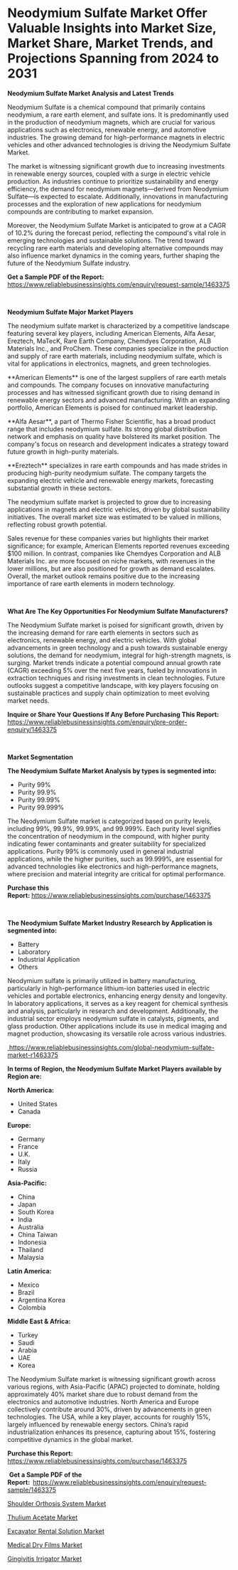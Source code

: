 <p><h1>Neodymium Sulfate Market Offer Valuable Insights into Market Size, Market Share, Market Trends, and Projections Spanning from 2024 to 2031</h1></p><p><strong>Neodymium Sulfate Market Analysis and Latest Trends</strong></p>
<p><p>Neodymium Sulfate is a chemical compound that primarily contains neodymium, a rare earth element, and sulfate ions. It is predominantly used in the production of neodymium magnets, which are crucial for various applications such as electronics, renewable energy, and automotive industries. The growing demand for high-performance magnets in electric vehicles and other advanced technologies is driving the Neodymium Sulfate Market.</p><p>The market is witnessing significant growth due to increasing investments in renewable energy sources, coupled with a surge in electric vehicle production. As industries continue to prioritize sustainability and energy efficiency, the demand for neodymium magnets—derived from Neodymium Sulfate—is expected to escalate. Additionally, innovations in manufacturing processes and the exploration of new applications for neodymium compounds are contributing to market expansion.</p><p>Moreover, the Neodymium Sulfate Market is anticipated to grow at a CAGR of 10.2% during the forecast period, reflecting the compound's vital role in emerging technologies and sustainable solutions. The trend toward recycling rare earth materials and developing alternative compounds may also influence market dynamics in the coming years, further shaping the future of the Neodymium Sulfate industry.</p></p>
<p><strong>Get a Sample PDF of the Report:&nbsp;</strong> <a href="https://www.reliablebusinessinsights.com/enquiry/request-sample/1463375?utm_campaign=1113&utm_medium=2&utm_source=Github&utm_content=ia&utm_term=10112024&utm_id=neodymium-sulfate">https://www.reliablebusinessinsights.com/enquiry/request-sample/1463375</a></p>
<p>&nbsp;</p>
<p><strong>Neodymium Sulfate Major Market Players</strong></p>
<p><p>The neodymium sulfate market is characterized by a competitive landscape featuring several key players, including American Elements, Alfa Aesar, Ereztech, MaTecK, Rare Earth Company, Chemdyes Corporation, ALB Materials Inc., and ProChem. These companies specialize in the production and supply of rare earth materials, including neodymium sulfate, which is vital for applications in electronics, magnets, and green technologies.</p><p>**American Elements** is one of the largest suppliers of rare earth metals and compounds. The company focuses on innovative manufacturing processes and has witnessed significant growth due to rising demand in renewable energy sectors and advanced manufacturing. With an expanding portfolio, American Elements is poised for continued market leadership.</p><p>**Alfa Aesar**, a part of Thermo Fisher Scientific, has a broad product range that includes neodymium sulfate. Its strong global distribution network and emphasis on quality have bolstered its market position. The company's focus on research and development indicates a strategy toward future growth in high-purity materials.</p><p>**Ereztech** specializes in rare earth compounds and has made strides in producing high-purity neodymium sulfate. The company targets the expanding electric vehicle and renewable energy markets, forecasting substantial growth in these sectors.</p><p>The neodymium sulfate market is projected to grow due to increasing applications in magnets and electric vehicles, driven by global sustainability initiatives. The overall market size was estimated to be valued in millions, reflecting robust growth potential.</p><p>Sales revenue for these companies varies but highlights their market significance; for example, American Elements reported revenues exceeding $100 million. In contrast, companies like Chemdyes Corporation and ALB Materials Inc. are more focused on niche markets, with revenues in the lower millions, but are also positioned for growth as demand escalates. Overall, the market outlook remains positive due to the increasing importance of rare earth elements in modern technology.</p></p>
<p>&nbsp;</p>
<p><strong>What Are The Key Opportunities For Neodymium Sulfate Manufacturers?</strong></p>
<p><p>The Neodymium Sulfate market is poised for significant growth, driven by the increasing demand for rare earth elements in sectors such as electronics, renewable energy, and electric vehicles. With global advancements in green technology and a push towards sustainable energy solutions, the demand for neodymium, integral for high-strength magnets, is surging. Market trends indicate a potential compound annual growth rate (CAGR) exceeding 5% over the next five years, fueled by innovations in extraction techniques and rising investments in clean technologies. Future outlooks suggest a competitive landscape, with key players focusing on sustainable practices and supply chain optimization to meet evolving market needs.</p></p>
<p><strong>Inquire or Share Your Questions If Any Before Purchasing This Report:</strong> <a href="https://www.reliablebusinessinsights.com/enquiry/pre-order-enquiry/1463375?utm_campaign=1113&utm_medium=2&utm_source=Github&utm_content=ia&utm_term=10112024&utm_id=neodymium-sulfate">https://www.reliablebusinessinsights.com/enquiry/pre-order-enquiry/1463375</a></p>
<p>&nbsp;</p>
<p><strong>Market Segmentation</strong></p>
<p><strong>The Neodymium Sulfate Market Analysis by types is segmented into:</strong></p>
<p><ul><li>Purity 99%</li><li>Purity 99.9%</li><li>Purity 99.99%</li><li>Purity 99.999%</li></ul></p>
<p><p>The Neodymium Sulfate market is categorized based on purity levels, including 99%, 99.9%, 99.99%, and 99.999%. Each purity level signifies the concentration of neodymium in the compound, with higher purity indicating fewer contaminants and greater suitability for specialized applications. Purity 99% is commonly used in general industrial applications, while the higher purities, such as 99.999%, are essential for advanced technologies like electronics and high-performance magnets, where precision and material integrity are critical for optimal performance.</p></p>
<p><strong>Purchase this Report:&nbsp;</strong><a href="https://www.reliablebusinessinsights.com/purchase/1463375?utm_campaign=1113&utm_medium=2&utm_source=Github&utm_content=ia&utm_term=10112024&utm_id=neodymium-sulfate">https://www.reliablebusinessinsights.com/purchase/1463375</a></p>
<p>&nbsp;</p>
<p><strong>The Neodymium Sulfate Market Industry Research by Application is segmented into:</strong></p>
<p><ul><li>Battery</li><li>Laboratory</li><li>Industrial Application</li><li>Others</li></ul></p>
<p><p>Neodymium sulfate is primarily utilized in battery manufacturing, particularly in high-performance lithium-ion batteries used in electric vehicles and portable electronics, enhancing energy density and longevity. In laboratory applications, it serves as a key reagent for chemical synthesis and analysis, particularly in research and development. Additionally, the industrial sector employs neodymium sulfate in catalysts, pigments, and glass production. Other applications include its use in medical imaging and magnet production, showcasing its versatile role across various industries.</p></p>
<p><a href="https://www.reliablebusinessinsights.com/global-neodymium-sulfate-market-r1463375?utm_campaign=1113&utm_medium=2&utm_source=Github&utm_content=ia&utm_term=10112024&utm_id=neodymium-sulfate">&nbsp;https://www.reliablebusinessinsights.com/global-neodymium-sulfate-market-r1463375</a></p>
<p><strong>In terms of Region, the Neodymium Sulfate Market Players available by Region are:</strong></p>
<p>
    <p> <strong> North America: </strong>
        <ul>
            <li>United States</li>
            <li>Canada</li>
        </ul>
        </p> 
    <p> <strong> Europe: </strong>
        <ul>
            <li>Germany</li>
            <li>France</li>
            <li>U.K.</li>
            <li>Italy</li>
            <li>Russia</li>
        </ul>
        </p> 
    <p> <strong> Asia-Pacific: </strong>
        <ul>
            <li>China</li>
            <li>Japan</li>
            <li>South Korea</li>
            <li>India</li>
            <li>Australia</li>
            <li>China Taiwan</li>
            <li>Indonesia</li>
            <li>Thailand</li>
            <li>Malaysia</li>
        </ul>
        </p> 
    <p> <strong> Latin America: </strong>
        <ul>
            <li>Mexico</li>
            <li>Brazil</li>
            <li>Argentina Korea</li>
            <li>Colombia</li>
        </ul>
        </p> 
    <p> <strong> Middle East & Africa: </strong>
        <ul>
            <li>Turkey</li>
            <li>Saudi</li>
            <li>Arabia</li>
            <li>UAE</li>
            <li>Korea</li>
        </ul>
    </p>
    </p>
<p><p>The Neodymium Sulfate market is witnessing significant growth across various regions, with Asia-Pacific (APAC) projected to dominate, holding approximately 40% market share due to robust demand from the electronics and automotive industries. North America and Europe collectively contribute around 30%, driven by advancements in green technologies. The USA, while a key player, accounts for roughly 15%, largely influenced by renewable energy sectors. China’s rapid industrialization enhances its presence, capturing about 15%, fostering competitive dynamics in the global market.</p></p>
<p><strong>Purchase this Report: </strong><a href="https://www.reliablebusinessinsights.com/purchase/1463375?utm_campaign=1113&utm_medium=2&utm_source=Github&utm_content=ia&utm_term=10112024&utm_id=neodymium-sulfate">https://www.reliablebusinessinsights.com/purchase/1463375</a></p>
<p>&nbsp;<strong>Get a Sample PDF of the Report:&nbsp;&nbsp;</strong><a href="https://www.reliablebusinessinsights.com/enquiry/request-sample/1463375?utm_campaign=1113&utm_medium=2&utm_source=Github&utm_content=ia&utm_term=10112024&utm_id=neodymium-sulfate">https://www.reliablebusinessinsights.com/enquiry/request-sample/1463375</a></p>
<p><strong></strong></p>
<p><p><a href="https://www.linkedin.com/pulse/shoulder-orthosis-system-market-size-type-product-global-chpte?utm_campaign=1113&utm_medium=2&utm_source=Github&utm_content=ia&utm_term=10112024&utm_id=neodymium-sulfate">Shoulder Orthosis System Market</a></p><p><a href="https://github.com/lavenaz9fufin/Market-Research-Report-List-1/blob/main/thulium-acetate-market.md?utm_campaign=1113&utm_medium=2&utm_source=Github&utm_content=ia&utm_term=10112024&utm_id=neodymium-sulfate">Thulium Acetate Market</a></p><p><a href="https://www.linkedin.com/pulse/excavator-rental-solution-ecosystem-mapping-innovation-h6wge?utm_campaign=1113&utm_medium=2&utm_source=Github&utm_content=ia&utm_term=10112024&utm_id=neodymium-sulfate">Excavator Rental Solution Market</a></p><p><a href="https://issuu.com/reportprime-2/docs/medical-dry-films-market-size-2030._7eb28a3caca881?utm_campaign=1113&utm_medium=2&utm_source=Github&utm_content=ia&utm_term=10112024&utm_id=neodymium-sulfate">Medical Dry Films Market</a></p><p><a href="https://issuu.com/reportprime-2/docs/gingivitis-irrigator-market-size-20_9f124835107ba8?utm_campaign=1113&utm_medium=2&utm_source=Github&utm_content=ia&utm_term=10112024&utm_id=neodymium-sulfate">Gingivitis Irrigator Market</a></p></p>